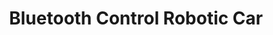 ---
layout: page
title: Bluetooth Control Robotic Car
description: Bluetooth-controlled robotic car with a custom deigned, 3D printed chassis.
img: assets/img/BCC.JPG
importance: 7
category: project
---